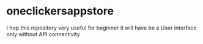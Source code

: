 # oneclickersappstore
I hop this repository very useful for beginner it will have be a User interface only without API connectivity
